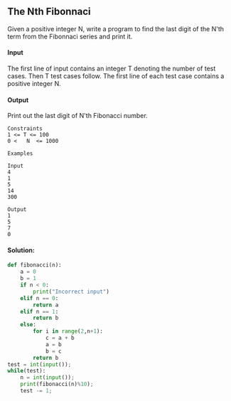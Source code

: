 ##  The Nth Fibonnaci 
Given a positive integer N, write a program to find the last digit of the N'th term from the Fibonnaci series and print it.

#### Input
The first line of input contains an integer T denoting the number of test cases. Then T test cases follow. 
The first line of each test case contains a positive integer N.


#### Output
Print out the last digit of N'th Fibonacci number.

```
Constraints
1 <= T <= 100
0 <   N  <= 1000

Examples 

Input
4
1
5
14
300

Output
1
5
7
0
```
#### Solution:
```python
def fibonacci(n): 
    a = 0
    b = 1
    if n < 0: 
        print("Incorrect input") 
    elif n == 0: 
        return a 
    elif n == 1: 
        return b 
    else: 
        for i in range(2,n+1): 
            c = a + b 
            a = b 
            b = c 
        return b  
test = int(input());
while(test):
    n = int(input());
    print(fibonacci(n)%10);
    test -= 1;
```
